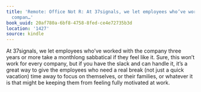```yaml
---
title: 'Remote: Office Not R: At 37signals, we let employees who’ve worked with the
  compan…'
book_uuid: 20af780a-6bf8-4758-8fed-ce4e72735b3d
location: '1427'
source: kindle
---
```


At 37signals, we let employees who’ve worked with the company three years or more take a monthlong sabbatical if they feel like it. Sure, this won’t work for every company, but if you have the slack and can handle it, it’s a great way to give the employees who need a real break (not just a quick vacation) time away to focus on themselves, or their families, or whatever it is that might be keeping them from feeling fully motivated at work.